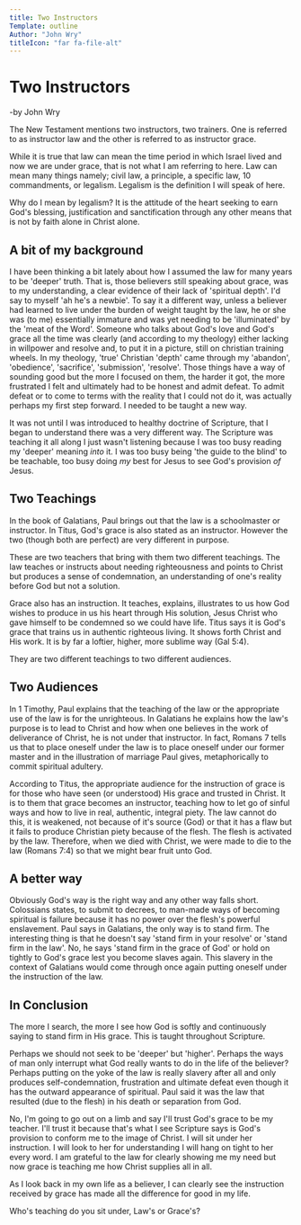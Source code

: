 ```yaml
---
title: Two Instructors
Template: outline
Author: "John Wry"
titleIcon: "far fa-file-alt"
---
```



# Two Instructors

-by John Wry

The New Testament mentions two instructors, two trainers. One is referred to as instructor law and the other is referred to as instructor grace. 

While it is true that law can mean the time period in which Israel lived and now we are under grace, that is not what I am referring to here. Law can mean many things namely; civil law, a principle, a specific law, 10 commandments, or legalism. Legalism is the definition I will speak of here. 

Why do I mean by legalism? It is the attitude of the heart seeking to earn God's blessing, justification and sanctification through any other means that is not by faith alone in Christ alone. 

## A bit of my background

I have been thinking a bit lately about how I assumed the law for many years to be 'deeper' truth. That is, those believers still speaking about grace, was to my understanding, a clear evidence of their lack of 'spiritual depth'. I'd say to myself 'ah he's a newbie'. To say it a different way, unless a believer had learned to live under the burden of weight taught by the law, he or she was (to me) essentially immature and was yet needing to be 'illuminated' by the 'meat of the Word'. Someone who talks about God's love and God's grace all the time was clearly (and according to my theology) either lacking in willpower and resolve and, to put it in a picture, still on christian training wheels.    In my theology, 'true' Christian 'depth' came through my 'abandon', 'obedience', 'sacrifice', 'submission', 'resolve'. Those things have a way of sounding good but the more I focused on them, the harder it got, the more frustrated I felt and ultimately had to be honest and admit defeat. To admit defeat or to come to terms with the reality that I could not do it, was actually perhaps my first step forward. I needed to be taught a new way. 

It was not until I was introduced to healthy doctrine of Scripture, that I began to understand there was a very different way. The Scripture was teaching it all along I just wasn't listening because I was too busy reading my 'deeper' meaning *into* it. I was too busy being 'the guide to the blind' to be teachable, too busy doing *my* best for Jesus to see God's provision *of* Jesus. 

## Two Teachings

In the book of Galatians, Paul brings out that the law is a schoolmaster or instructor. In Titus, God's grace is also stated as an instructor. However the two (though both are perfect) are very different in purpose. 

These are two teachers that bring with them two different teachings. The law teaches or instructs about needing righteousness and points to Christ but produces a sense of condemnation, an understanding of one's reality before God but not a solution.

Grace also has an instruction. It teaches, explains, illustrates to us how God wishes to produce in us his heart through His solution, Jesus Christ who gave himself to be condemned so we could have life. Titus says it is God's grace that trains us in authentic righteous living. It shows forth Christ and His work. It is by far a loftier, higher, more sublime way (Gal 5:4). 

They are two different teachings to two different audiences. 

## Two Audiences

In 1 Timothy, Paul explains that the teaching of the law or the appropriate use of the law  is for the unrighteous. In Galatians he explains how the law's purpose is to lead to Christ and how when one believes in the work of deliverance of Christ, he is not under that instructor. In fact, Romans 7 tells us that to place oneself under the law is to place oneself under our former master and in the illustration of marriage Paul gives, metaphorically to commit spiritual adultery. 

According to Titus, the appropriate audience for the instruction of grace is for those who have seen (or understood) His grace and trusted in Christ. It is to them that grace becomes an instructor, teaching how to let go of sinful ways and how to live in real, authentic, integral piety. The law cannot do this, it is weakened, not because of it's source (God) or that it has a flaw but it fails to produce Christian piety because of the flesh. The flesh is activated by the law. Therefore, when we died with Christ, we were made to die to the law (Romans 7:4) so that we might bear fruit unto God.

## A better way

Obviously God's way is the right way and any other way falls short. Colossians states, to submit to decrees, to man-made ways of becoming spiritual is failure because it has no power over the flesh's powerful enslavement.  Paul says in Galatians, the only way is to stand firm. The interesting thing is that he doesn't say 'stand firm in your resolve' or 'stand firm in the law'. No, he says 'stand firm in the grace of God' or hold on tightly to God's grace lest you become slaves again. This slavery in the context of Galatians would come through once again putting oneself under the instruction of the law. 

## In Conclusion

The more I search, the more I see how God is softly and continuously saying to stand firm in His grace. This is taught throughout Scripture.

Perhaps we should not seek to be 'deeper' but 'higher'. Perhaps the ways of man only interrupt what God really wants to do in the life of the believer? Perhaps putting on the yoke of the law is really slavery after all and only produces self-condemnation, frustration and ultimate defeat even though it has the outward appearance of spiritual. Paul said it was the law that resulted (due to the flesh) in his death or separation from God. 

No, I'm going to go out on a limb and say I'll trust God's grace to be my teacher. I'll trust it because that's what I see Scripture says is God's provision to conform me to the image of Christ. I will sit under her instruction. I will look to her for understanding I will hang on tight to her every word. I am grateful to the law for clearly showing me my need but now grace is teaching me how Christ supplies all in all. 

As I look back in my own life as a believer, I can clearly see the instruction received by grace has made all the difference for good in my life.  

Who's teaching do you sit under, Law's or Grace's?

